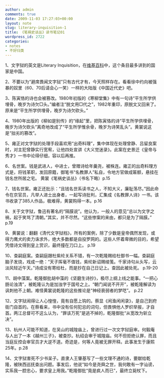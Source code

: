 ```yaml
---
author: admin
comments: true
date: 2009-11-03 17:27:03+00:00
layout: note
slug: literary-inquisition-1
title: 《笔祸史谈丛》读书笔记01
wordpress_id: 2722
categories:
- notes
- 不好归类
---
```


1、文字狱的英文是Literary Inquisition，在[维基百科](http://en.wikipedia.org/wiki/Literary_Inquisition)中，这个条目最多讲到的国家是中国。

2、不要以为“避席畏闻文字狱”只有古代才有，今天照样存在。看看徐中约向被强暴的奴里（60、70后请会心一笑）一样的大陆版《中国近代史》吧。

3、陈寅恪的诗也会被篡改。1980年初版的《寒柳堂集》中有一句诗“平生所学供埋骨，晚岁为诗欠□头。”编者注“脱文用□代之”，1982年重印，原脱文又回来了。原来是“平生所学供埋骨，晚岁为诗欠砍头。”

4、1980年出版的《柳如是别传》的“缘起”里，把陈寅恪的诗“平生所学供埋骨，晚岁为诗欠砍头”离奇地改成了“平生所学惟余骨，晚岁为诗笑乱头”。黄裳说这是“拙劣的篡改”。

5、雍正对文字狱的处理手段喜欢用“出奇料理”，集中体现在处理曾静、吕留良案时，对主犯曾静实行宽宥，让他四处宣讲《大义觉迷录》。此案在史景迁《皇帝与秀才》一书中论得仔细，容以后再推。

6、名世案。钱是武进人，中进士，曾赠诗给年羹尧，被株连。雍正的出奇料理方式是，将钱革职，发回原籍，御笔书“名教罪人”私自，令地方官做成匾额，悬挂在钱名世所居之宅。 黄裳《笔祸史谈丛》（书名下略）p.15  

7、钱名世案。雍正还批示：“且钱名世系读书之人，不知大义，廉耻荡尽。”因此命令在京官员，凡举人进士出身者，一起写诗批判，汇集成《名教罪人诗》一书。该书收录了385人作品，极难得，黄裳购得一本。p.16

8、关于文字狱，鲁迅有著名的“隔膜说”。他认为，一般人的意见“总以为文字之祸，起于笑骂了清朝。”其实，并不尽然。“这些惨案的来由，都只是为了隔膜。” p.19  

9、黄裳说：翻翻《清代文字狱档》，所有的案例，除了少数是皇帝偶然发现，或得力鹰犬的卖力诛求外，绝大多数都是自投罗网的。这些人怀着卑微的目的，希望凭借诗文得到皇上赏识，最终撞在刀口上。 p.19  

10、查嗣庭案。查嗣庭跟杜紫纶关系不错，有一次乾隆赐给杜御书一幅。查嗣庭脑子发烧，戏成一绝：“天子挥毫不值钱，紫纶新诏赐绫笺。千家诗句从头写，云淡风轻近午天。”诗成没有寄给杜，而是抄在自己日记上。查因此被处死。 p.19-20  

11、胡中藻案。乾隆御批胡中藻的《坚磨生诗抄》，极尽上纲上线之能事。“一把心肠论浊清”，被乾隆认为是加浊字于国号之上。“朝门闻说不开开”，被乾隆解读为讽刺他不上朝。难怪黄裳说乾隆的这些推论是“神经衰弱者的梦呓”。 p.22  

12、文字狱闹得让人心惶惶，竟有自愿上钩的。蔡显《闲渔闲闲录》，是自己到府衙门自首的。在蔡看来，书中没有任何犯忌的词句，但畏惧他人罗织举报，才自首。两江总督可不这么认为，“罪该万死”是逃不掉的，乾隆御批“从宽改为斩立决”。

13、杭州人可能不知道，在吴山的城隍庙上，曾进行过一次文字狱庭审。何毅庵与人出了一本《越州三子》，被查抄。杭绍会审于城隍庙。何不但拒绝认罪，而且当庭反控会审官员才大逆不道。奇迹是，何等人竟被无罪开释。此事发生于康熙25年。p.28  

14、文字狱害死不少书呆子。直隶人王肇基写了一些文理不通的诗，要献给乾隆，被陕西巡抚查出问题。事发后，他说“如今是尧舜之世，我何敢有一字讪谤，实系我一腔忠心，要求皇上用我。”乾隆御批“竟是疯人而已”，最终立毙杖下。
